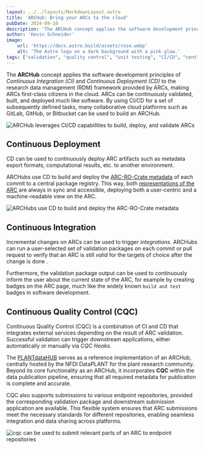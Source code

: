 ```yaml
---
layout: ../../layouts/MarkdownLayout.astro
title: 'ARCHub: Bring your ARCs to the cloud'
pubDate: 2024-09-10
description: 'The ARCHub concept applies the software development principles of CI/CD to the research data management framework provided by ARCs, making ARCs first-class citizens in the cloud.'
author: 'Kevin Schneider'
image:
    url: 'https://docs.astro.build/assets/rose.webp'
    alt: 'The Astro logo on a dark background with a pink glow.'
tags: ["validation", "quality control", "unit testing", "CI/CD", "continuous integration", "continuous deployment", "continuous quality control"]
---
```


The **ARCHub** concept applies the software development principles of _Continuous Integration (CI)_ and _Continuous Deployment (CD)_ to the research data management (RDM) framework provided by ARCs, making ARCs first-class citizens in the cloud.
ARCs can be continuously validated, built, and deployed much like software.
By using CI/CD for a set of subsequently defined tasks, many collaborative cloud platforms such as GitLab, GitHub, or Bitbucket can be used to build an ARCHub.

![ARCHub leverages CI/CD capabilities to build, deploy, and validate ARCs](/arc-website/archub-overview.png)

## Continuous Deployment

CD can be used to continuously deploy ARC artifacts such as metadata export formats, computational results, etc. to another environment.

ARCHubs use CD to build and deploy the [ARC-RO-Crate metadata]({{INTERNAL_DEV_REPRESENTATION_RO_CRATE}}) of each commit to a central package registry.
This way, both [representations of the ARC]({{INTERNAL_DEV_REPRESENTATION}}) are always in sync and accessible, deploying both a user-centric and a machine-readable view on the ARC.

![ARCHubs use CD to build and deploy the ARC-RO-Crate metadata](/arc-website/ci-cd-arc-application.png)

## Continuous Integration

Incremental changes on ARCs can be used to trigger _integrations_.
ARCHubs can run a user-selected set of validation packages on each commit or pull request to verify that an ARC is still _valid_ for the targets of choice after the change is done .

Furthermore, the validation package output can be used to continuously inform the user about the current state of the ARC, for example by creating badges on the ARC page, much like the widely known `build and test` badges in software development.

## Continuous Quality Control (CQC)

Continuous Quality Control (CQC) is a combination of CI and CD that integrates external services depending on the result of ARC validation.
Successful validation can trigger downstream applications, either automatically or manually via _CQC Hooks_.

The [PLANTdataHUB]({{DATAPLANT_ARCHUB}}) serves as a reference implementation of an ARCHub, centrally hosted by the NFDI DataPLANT for the plant research community.
Beyond its core functionality as an ARCHub, it incorporates **CQC** within the data publication pipeline, ensuring that all required metadata for publication is complete and accurate.

CQC also supports submissions to various endpoint repositories, provided the corresponding validation package and downstream submission application are available.
This flexible system ensures that ARC submissions meet the necessary standards for different repositories, enabling seamless integration and data sharing across platforms.

![cqc can be used to submit relevant parts of an ARC to endpoint repositories](/arc-website/ci-cd-cqc.png)
